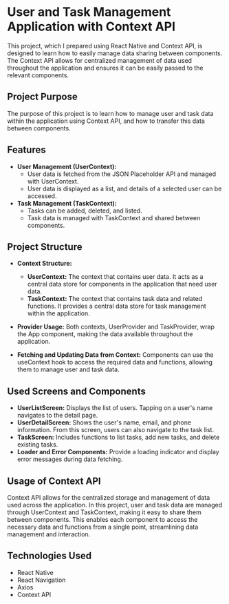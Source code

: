 # User and Task Management Application with Context API

This project, which I prepared using React Native and Context API, is designed to learn how to easily manage data sharing between components. The Context API allows for centralized management of data used throughout the application and ensures it can be easily passed to the relevant components.

## Project Purpose

The purpose of this project is to learn how to manage user and task data within the application using Context API, and how to transfer this data between components.

## Features

- **User Management (UserContext):**
  - User data is fetched from the JSON Placeholder API and managed with UserContext.
  - User data is displayed as a list, and details of a selected user can be accessed.
- **Task Management (TaskContext):**
  - Tasks can be added, deleted, and listed.
  - Task data is managed with TaskContext and shared between components.

## Project Structure

- **Context Structure:**

  - **UserContext:** The context that contains user data. It acts as a central data store for components in the application that need user data.
  - **TaskContext:** The context that contains task data and related functions. It provides a central data store for task management within the application.

- **Provider Usage:** Both contexts, UserProvider and TaskProvider, wrap the App component, making the data available throughout the application.

- **Fetching and Updating Data from Context:** Components can use the useContext hook to access the required data and functions, allowing them to manage user and task data.

## Used Screens and Components

- **UserListScreen:** Displays the list of users. Tapping on a user's name navigates to the detail page.
- **UserDetailScreen:** Shows the user's name, email, and phone information. From this screen, users can also navigate to the task list.
- **TaskScreen:** Includes functions to list tasks, add new tasks, and delete existing tasks.
- **Loader and Error Components:** Provide a loading indicator and display error messages during data fetching.

## Usage of Context API

Context API allows for the centralized storage and management of data used across the application. In this project, user and task data are managed through UserContext and TaskContext, making it easy to share them between components. This enables each component to access the necessary data and functions from a single point, streamlining data management and interaction.

## Technologies Used

- React Native
- React Navigation
- Axios
- Context API
